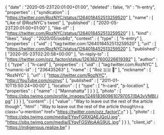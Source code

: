 {
  "date" : "2020-05-23T20:01:00+01:00",
  "deleted" : false,
  "h" : "h-entry",
  "properties" : {
    "syndication" : [ "https://twitter.com/RozNYC/status/1264018452513259520" ],
    "name" : [ "Like of @RozNYC's tweet" ],
    "published" : [ "2020-05-23T20:01:00+01:00" ],
    "like-of" : [ "https://twitter.com/RozNYC/status/1264018452513259520" ]
  },
  "kind" : "likes",
  "slug" : "2020/05/oob8z",
  "context" : {
    "type" : [ "h-entry" ],
    "properties" : {
      "uid" : [ "tag:twitter.com:1264018452513259520" ],
      "url" : [ "https://twitter.com/RozNYC/status/1264018452513259520" ],
      "published" : [ "2020-05-23T02:20:58+00:00" ],
      "in-reply-to" : [ "https://twitter.com/ozz_factor/status/1263827600226619392" ],
      "author" : [ {
        "type" : [ "h-card" ],
        "properties" : {
          "uid" : [ "tag:twitter.com:RozNYC" ],
          "numeric-id" : [ "236435263" ],
          "name" : [ "Roz 🇩🇴 🗽" ],
          "nickname" : [ "RozNYC" ],
          "url" : [ "https://twitter.com/RozNYC", "http://YouTube.com/roznyc" ],
          "published" : [ "2011-01-10T15:50:24+00:00" ],
          "location" : [ {
            "type" : [ "h-card", "p-location" ],
            "properties" : {
              "name" : [ "Mannahatta" ]
            }
          } ],
          "photo" : [ "https://pbs.twimg.com/profile_images/1249183609610797057/BA3vVMBI.jpg" ]
        }
      } ],
      "content" : [ {
        "value" : "Way to leave out the rest of the article though",
        "html" : "Way to leave out the rest of the article though\n<a class=\"u-mention\" href=\"https://twitter.com/ozz_factor\"></a>"
      } ],
      "photo" : [ "https://pbs.twimg.com/media/EYqyFGRXQAEJQoU.jpg", "https://pbs.twimg.com/media/EYqyFGSWoAAG9UL.jpg" ]
    }
  },
  "client_id" : "https://indigenous.realize.be"
}

